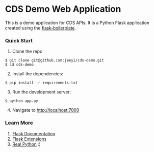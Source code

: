 # CDS Demo Web Application

This is a demo application for CDS APIs. It is a Python Flask application created using the [flask-boilerplate](https://github.com/realpython/flask-boilerplate).

### Quick Start

1. Clone the repo

```
$ git clone git@github.com:jeeyi/cds-demo.git
$ cd cds-demo
```

2. Install the dependencies:

```
$ pip install -r requirements.txt
```

3. Run the development server:

```
$ python app.py
```

4. Navigate to [http://localhost:7000](http://localhost:7000)

### Learn More

1. [Flask Documentation](http://flask.pocoo.org/docs/)
2. [Flask Extensions](http://flask.pocoo.org/extensions/)
3. [Real Python](http://www.realpythonfortheweb.com) :)
